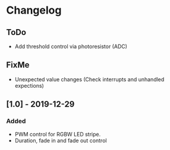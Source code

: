 # Changelog

## ToDo

- Add threshold control via photoresistor (ADC)

## FixMe

- Unexpected value changes (Check interrupts and unhandled expections)

## [1.0] - 2019-12-29

### Added

- PWM control for RGBW LED stripe.
- Duration, fade in and fade out control 